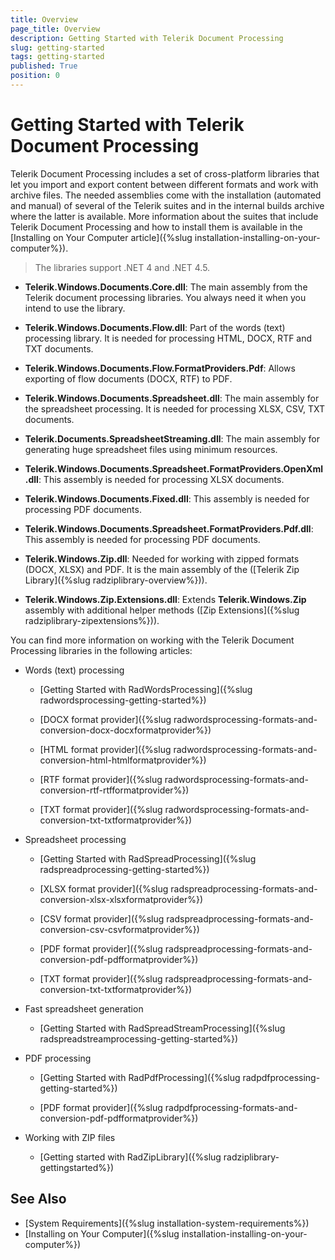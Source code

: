 ```yaml
---
title: Overview
page_title: Overview
description: Getting Started with Telerik Document Processing
slug: getting-started
tags: getting-started
published: True
position: 0
---
```


# Getting Started with Telerik Document Processing


Telerik Document Processing includes a set of cross-platform libraries that let you import and export content between different formats and work with archive files. The needed assemblies come with the installation (automated and manual) of several of the Telerik suites and in the internal builds archive where the latter is available. More information about the suites that include Telerik Document Processing and how to install them is available in the [Installing on Your Computer article]({%slug installation-installing-on-your-computer%}). 

>The libraries support .NET 4 and .NET 4.5.

* **Telerik.Windows.Documents.Core.dll**: The main assembly from the Telerik document processing libraries. You always need it when you intend to use the library.

* **Telerik.Windows.Documents.Flow.dll**: Part of the words (text) processing library. It is needed for processing HTML, DOCX, RTF and TXT documents.

* **Telerik.Windows.Documents.Flow.FormatProviders.Pdf**: Allows exporting of flow documents (DOCX, RTF) to PDF.

* **Telerik.Windows.Documents.Spreadsheet.dll**: The main assembly for the spreadsheet processing. It is needed for processing XLSX, CSV, TXT documents.

* **Telerik.Documents.SpreadsheetStreaming.dll**: The main assembly for generating huge spreadsheet files using minimum resources.

* **Telerik.Windows.Documents.Spreadsheet.FormatProviders.OpenXml.dll**: This assembly is needed for processing XLSX documents.

* **Telerik.Windows.Documents.Fixed.dll**: This assembly is needed for processing PDF documents.

* **Telerik.Windows.Documents.Spreadsheet.FormatProviders.Pdf.dll**: This assembly is needed for processing PDF documents.

* **Telerik.Windows.Zip.dll**: Needed for working with zipped formats (DOCX, XLSX) and PDF. It is the main assembly of the ([Telerik Zip Library]({%slug radziplibrary-overview%})).

* **Telerik.Windows.Zip.Extensions.dll**: Extends **Telerik.Windows.Zip** assembly with additional helper methods ([Zip Extensions]({%slug radziplibrary-zipextensions%})).


You can find more information on working with the Telerik Document Processing libraries in the following articles:

* Words (text) processing
	
	* [Getting Started with RadWordsProcessing]({%slug radwordsprocessing-getting-started%})

	* [DOCX format provider]({%slug radwordsprocessing-formats-and-conversion-docx-docxformatprovider%})

	* [HTML format provider]({%slug radwordsprocessing-formats-and-conversion-html-htmlformatprovider%})

	* [RTF format provider]({%slug radwordsprocessing-formats-and-conversion-rtf-rtfformatprovider%})

	* [TXT format provider]({%slug radwordsprocessing-formats-and-conversion-txt-txtformatprovider%})

* Spreadsheet processing

	* [Getting Started with RadSpreadProcessing]({%slug radspreadprocessing-getting-started%})

	* [XLSX format provider]({%slug radspreadprocessing-formats-and-conversion-xlsx-xlsxformatprovider%})

	* [CSV format provider]({%slug radspreadprocessing-formats-and-conversion-csv-csvformatprovider%})

	* [PDF format provider]({%slug radspreadprocessing-formats-and-conversion-pdf-pdfformatprovider%})

	* [TXT format provider]({%slug radspreadprocessing-formats-and-conversion-txt-txtformatprovider%})

* Fast spreadsheet generation
	
	* [Getting Started with RadSpreadStreamProcessing]({%slug radspreadstreamprocessing-getting-started%})

* PDF processing

	* [Getting Started with RadPdfProcessing]({%slug radpdfprocessing-getting-started%})

	* [PDF format provider]({%slug radpdfprocessing-formats-and-conversion-pdf-pdfformatprovider%})

* Working with ZIP files

    * [Getting started with RadZipLibrary]({%slug radziplibrary-gettingstarted%})

## See Also

* [System Requirements]({%slug installation-system-requirements%})
* [Installing on Your Computer]({%slug installation-installing-on-your-computer%})
